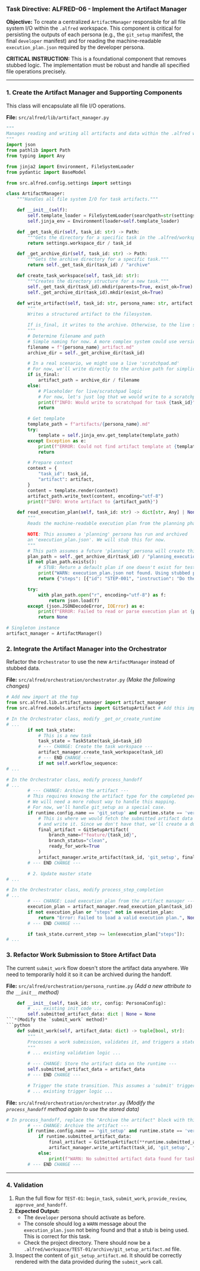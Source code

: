 ### **Task Directive: ALFRED-06 - Implement the Artifact Manager**

**Objective:** To create a centralized `ArtifactManager` responsible for all file system I/O within the `.alfred` workspace. This component is critical for persisting the outputs of each persona (e.g., the `git_setup` manifest, the final `developer` manifest) and for reading the machine-readable `execution_plan.json` required by the developer persona.

**CRITICAL INSTRUCTION:** This is a foundational component that removes stubbed logic. The implementation must be robust and handle all specified file operations precisely.

---

### **1. Create the Artifact Manager and Supporting Components**

This class will encapsulate all file I/O operations.

**File:** `src/alfred/lib/artifact_manager.py`
```python
"""
Manages reading and writing all artifacts and data within the .alfred workspace.
"""
import json
from pathlib import Path
from typing import Any

from jinja2 import Environment, FileSystemLoader
from pydantic import BaseModel

from src.alfred.config.settings import settings

class ArtifactManager:
    """Handles all file system I/O for task artifacts."""

    def __init__(self):
        self.template_loader = FileSystemLoader(searchpath=str(settings.packaged_templates_dir))
        self.jinja_env = Environment(loader=self.template_loader)

    def _get_task_dir(self, task_id: str) -> Path:
        """Gets the directory for a specific task in the .alfred/workspace."""
        return settings.workspace_dir / task_id

    def _get_archive_dir(self, task_id: str) -> Path:
        """Gets the archive directory for a specific task."""
        return self._get_task_dir(task_id) / "archive"

    def create_task_workspace(self, task_id: str):
        """Creates the directory structure for a new task."""
        self._get_task_dir(task_id).mkdir(parents=True, exist_ok=True)
        self._get_archive_dir(task_id).mkdir(exist_ok=True)

    def write_artifact(self, task_id: str, persona_name: str, artifact: BaseModel, is_final: bool = False):
        """
        Writes a structured artifact to the filesystem.

        If is_final, it writes to the archive. Otherwise, to the live scratchpad.
        """
        # Determine filename and path
        # Simple naming for now. A more complex system could use versioning.
        filename = f"{persona_name}_artifact.md"
        archive_dir = self._get_archive_dir(task_id)

        # In a real scenario, we might use a live 'scratchpad.md'
        # For now, we'll write directly to the archive path for simplicity on finalization.
        if is_final:
            artifact_path = archive_dir / filename
        else:
            # Placeholder for live/scratchpad logic
            # For now, let's just log that we would write to a scratchpad
            print(f"INFO: Would write to scratchpad for task {task_id}")
            return

        # Get template
        template_path = f"artifacts/{persona_name}.md"
        try:
            template = self.jinja_env.get_template(template_path)
        except Exception as e:
            print(f"ERROR: Could not find artifact template at {template_path}: {e}")
            return

        # Prepare context
        context = {
            "task_id": task_id,
            "artifact": artifact,
        }
        content = template.render(context)
        artifact_path.write_text(content, encoding="utf-8")
        print(f"INFO: Wrote artifact to {artifact_path}")

    def read_execution_plan(self, task_id: str) -> dict[str, Any] | None:
        """
        Reads the machine-readable execution plan from the planning phase.

        NOTE: This assumes a 'planning' persona has run and archived
        an 'execution_plan.json'. We will stub this for now.
        """
        # This path assumes a future 'planning' persona will create this file.
        plan_path = self._get_archive_dir(task_id) / "planning_execution_plan.json"
        if not plan_path.exists():
            # STUB: Return a default plan if one doesn't exist for testing purposes.
            print("WARN: execution_plan.json not found. Using stubbed plan.")
            return {"steps": [{"id": "STEP-001", "instruction": "Do the first thing."}, {"id": "STEP-002", "instruction": "Do the second thing."}]}

        try:
            with plan_path.open("r", encoding="utf-8") as f:
                return json.load(f)
        except (json.JSONDecodeError, IOError) as e:
            print(f"ERROR: Failed to read or parse execution plan at {plan_path}: {e}")
            return None

# Singleton instance
artifact_manager = ArtifactManager()
```

### **2. Integrate the Artifact Manager into the Orchestrator**

Refactor the `Orchestrator` to use the new `ArtifactManager` instead of stubbed data.

**File:** `src/alfred/orchestration/orchestrator.py`
*(Make the following changes)*
```python
# Add new import at the top
from src.alfred.lib.artifact_manager import artifact_manager
from src.alfred.models.artifacts import GitSetupArtifact # Add this import

# In the Orchestrator class, modify _get_or_create_runtime
# ...
        if not task_state:
            # This is a new task
            task_state = TaskState(task_id=task_id)
            # --- CHANGE: Create the task workspace ---
            artifact_manager.create_task_workspace(task_id)
            # --- END CHANGE ---
            if not self.workflow_sequence:
# ...

# In the Orchestrator class, modify process_handoff
# ...
        # --- CHANGE: Archive the artifact ---
        # This requires knowing the artifact type for the completed persona.
        # We will need a more robust way to handle this mapping.
        # For now, we'll handle git_setup as a special case.
        if runtime.config.name == 'git_setup' and runtime.state == 'verified':
            # This is where we would fetch the submitted artifact data from a temp store
            # and write it. Since we don't have that, we'll create a dummy one.
            final_artifact = GitSetupArtifact(
                branch_name=f"feature/{task_id}",
                branch_status="clean",
                ready_for_work=True
            )
            artifact_manager.write_artifact(task_id, 'git_setup', final_artifact, is_final=True)
        # --- END CHANGE ---

        # 2. Update master state
# ...

# In the Orchestrator class, modify process_step_completion
# ...
        # --- CHANGE: Load execution plan from the artifact manager ---
        execution_plan = artifact_manager.read_execution_plan(task_id)
        if not execution_plan or "steps" not in execution_plan:
            return "Error: Failed to load a valid execution plan.", None
        # --- END CHANGE ---

        if task_state.current_step >= len(execution_plan["steps"]):
# ...
```

### **3. Refactor Work Submission to Store Artifact Data**

The current `submit_work` flow doesn't store the artifact data anywhere. We need to temporarily hold it so it can be archived during the handoff.

**File:** `src/alfred/orchestration/persona_runtime.py`
*(Add a new attribute to the `__init__` method)*
```python
    def __init__(self, task_id: str, config: PersonaConfig):
        # ... existing init code ...
        self.submitted_artifact_data: dict | None = None
```*(Modify the `submit_work` method)*
```python
    def submit_work(self, artifact_data: dict) -> tuple[bool, str]:
        """
        Processes a work submission, validates it, and triggers a state transition.
        """
        # ... existing validation logic ...

        # --- CHANGE: Store the artifact data on the runtime ---
        self.submitted_artifact_data = artifact_data
        # --- END CHANGE ---

        # Trigger the state transition. This assumes a 'submit' trigger exists.
        # ... existing trigger logic ...
```

**File:** `src/alfred/orchestration/orchestrator.py`
*(Modify the `process_handoff` method again to use the stored data)*
```python
# In process_handoff, replace the "Archive the artifact" block with this:
        # --- CHANGE: Archive the artifact ---
        if runtime.config.name == 'git_setup' and runtime.state == 'verified':
            if runtime.submitted_artifact_data:
                final_artifact = GitSetupArtifact(**runtime.submitted_artifact_data)
                artifact_manager.write_artifact(task_id, 'git_setup', final_artifact, is_final=True)
            else:
                print(f"WARN: No submitted artifact data found for task {task_id} on handoff.")
        # --- END CHANGE ---
```

---
### **4. Validation**

1.  Run the full flow for `TEST-01`: `begin_task`, `submit_work`, `provide_review`, `approve_and_handoff`.
2.  **Expected Output:**
    *   The `developer` persona should activate as before.
    *   The console should log a `WARN` message about the `execution_plan.json` not being found and that a stub is being used. This is correct for this task.
    *   Check the project directory. There should now be a `.alfred/workspace/TEST-01/archive/git_setup_artifact.md` file.
3.  Inspect the content of `git_setup_artifact.md`. It should be correctly rendered with the data provided during the `submit_work` call.
